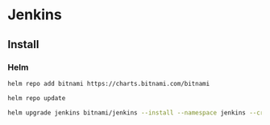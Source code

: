 # Jenkins

## Install

### Helm

```bash
helm repo add bitnami https://charts.bitnami.com/bitnami

helm repo update

helm upgrade jenkins bitnami/jenkins --install --namespace jenkins --create-namespace --values values-bitnami.yaml --version 11.0.0
```
